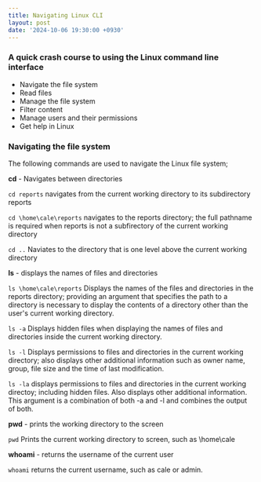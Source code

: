 ```yaml
---
title: Navigating Linux CLI
layout: post
date: '2024-10-06 19:30:00 +0930'
---
```

### A quick crash course to using the Linux command line interface

- Navigate the file system
- Read files
- Manage the file system
- Filter content
- Manage users and their permissions
- Get help in Linux

### Navigating the file system

The following commands are used to navigate the Linux file system;

**cd** - Navigates between directories

```cd reports```
navigates from the current working directory to its subdirectory reports

```cd \home\cale\reports```
navigates to the reports directory; the full pathname is required when reports is not a subfirectory of the current working directory

```cd ..```
Naviates to the directory that is one level above the current working directory

**ls** - displays the names of files and directories

```ls \home\cale\reports```
Displays the names of the files and directories in the reports directory; providing an argument that specifies the path to a directory is necessary to display the contents of a directory other than the user's current working directory.

```ls -a```
Displays hidden files when displaying the names of files and directories inside the current working directory.

```ls -l```
Displays permissions to files and directories in the current working directory; also displays other additional information such as owner name, group, file size and the time of last modification.

```ls -la```
displays permissions to files and directories in the current working directoy; including hidden files. Also displays other additional information. This argument is a combination of both -a and -l and combines the output of both.

**pwd** - prints the working directory to the screen

```pwd```
Prints the current working directory to screen, such as \home\cale

**whoami** - returns the username of the current user

```whoami```
returns the current username, such as cale or admin.
